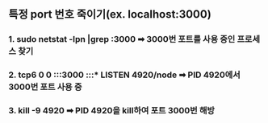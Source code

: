 ## 특정 port 번호 죽이기(ex. localhost:3000)
### 1. sudo netstat -lpn |grep :3000 ➡ 3000번 포트를 사용 중인 프로세스 찾기
### 2. tcp6 0 0 :::3000 :::* LISTEN **4920**/node ➡ PID 4920에서 3000번 포트 사용 중
### 3. kill -9 4920 ➡ PID 4920을 kill하여 포트 3000번 해방 
<br>
